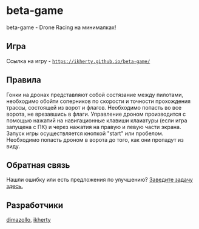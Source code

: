 # beta-game

beta-game - Drone Racing на минималках!

## Игра

Ссылка на игру - [`https://ikherty.github.io/beta-game/`](https://ikherty.github.io/beta-game/)

## Правила

Гонки на дронах представляют собой состязание между пилотами, необходимо обойти соперников по скорости и точности прохождения трассы, состоящей из ворот и флагов. Необходимо попасть во все ворота, не врезавшись в флаги. Управление дроном производится с помощью нажатий на навигационные клавиши клаиатуры (если игра запущена с ПК) и через нажатия на правую и левую части экрана. Запуск игры осуществляется кнопкой "start" или пробелом. Необходимо попасть дроном в ворота до того, как они пропадут из виду.

## Обратная связь

Нашли ошибку или есть предложения по улучшению? [Заведите задачу здесь.](https://github.com/ikherty/beta-game/issues/new)

## Разработчики

[dimazollo](https://github.com/dimazollo),
[ikherty](https://github.com/ikhetry)
